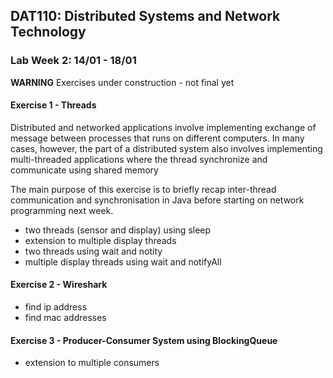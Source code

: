 ## DAT110: Distributed Systems and Network Technology

### Lab Week 2: 14/01 - 18/01

**WARNING** Exercises under construction - not final yet

#### Exercise 1 - Threads

Distributed and networked applications involve implementing exchange of message between processes that runs on different computers. In many cases, however, the part of a distributed system also involves implementing multi-threaded applications where the thread synchronize and communicate using shared memory

The main purpose of this exercise is to briefly recap inter-thread communication and synchronisation in Java before starting on network programming next week.

- two threads (sensor and display) using sleep
- extension to multiple display threads
- two threads using wait and notity
- multiple display threads using wait and notifyAll

#### Exercise 2 - Wireshark

- find ip address
- find mac addresses

#### Exercise 3 - Producer-Consumer System using BlockingQueue

- extension to multiple consumers
